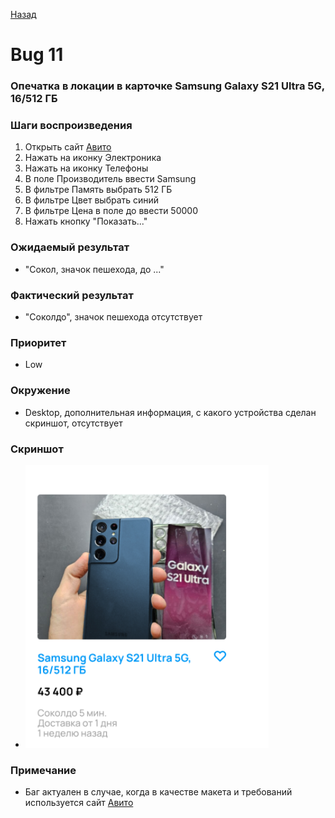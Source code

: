 [Назад](../BUGS.md)

# Bug 11

### Опечатка в локации в карточке Samsung Galaxy S21 Ultra 5G, 16/512 ГБ  

### Шаги воспроизведения

1. Открыть сайт [Авито](https://www.avito.ru) 
2. Нажать на иконку Электроника  
3. Нажать на иконку Телефоны  
4. В поле Производитель ввести Samsung    
5. В фильтре Память выбрать 512 ГБ  
6. В фильтре Цвет выбрать синий  
7. В фильтре Цена в поле до ввести 50000    
8. Нажать кнопку "Показать..."  

### Ожидаемый результат
* "Сокол, значок пешехода, до ..."   

### Фактический результат
* "Соколдо", значок пешехода отсутствует  

### Приоритет
* Low

### Окружение
*  Desktop, дополнительная информация, с какого устройства сделан скриншот, отсутствует   
### Скриншот
* ![bug-11](images/bug-11.png)   
### Примечание
*  Баг актуален в случае, когда в качестве макета и требований используется сайт [Авито](https://www.avito.ru) 